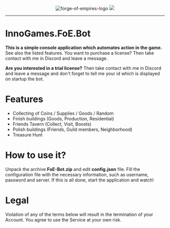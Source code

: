 <p align="center">
  <img src="http://i.epvpimg.com/6msuf.png" alt="forge-of-empires-logo"/>
  
  <a href="https://discord.gg/cT9dFaX">
    <img src="https://discordapp.com/api/guilds/216284167275544576/widget.png?style=banner2" />
  </a>
</p>

<hr />

# InnoGames.FoE.Bot

**This is a simple console application which automates action in the game.** See also the listed features. You want to purchase a license? Then take contact with me in Discord and leave a message. 

**Are you interested in a trial license?** Then take contact with me in Discord and leave a message and don't forget to tell me your id which is displayed on startup the bot.


# Features

 - Collecting of Coins / Supplies / Goods / Random
 - Finish buildings (Goods, Production, Residential)
 - Friends Tavern (Collect, Visit, Boosts)
 - Polish buildings (Friends, Guild members, Neighborhood)
 - Treasure Hunt

# How to use it?

Unpack the archive **FoE-Bot.zip** and edit **config.json** file. Fill the configuration file with the necessary information, such as username, password and server. If this is all done, start the application and watch!

# Legal

Violation of any of the terms below will result in the termination of your Account. You agree to use the Service at your own risk.
